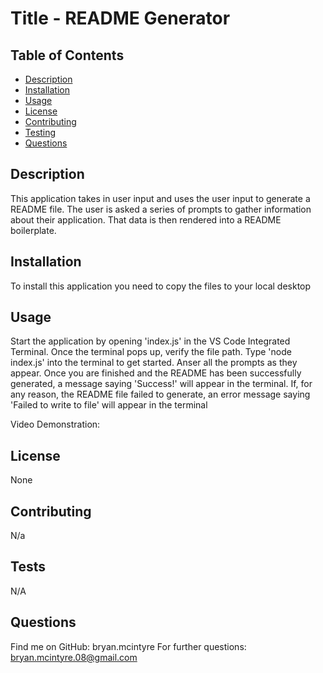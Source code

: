 
# Title - README Generator

## Table of Contents
- [Description](#description)
- [Installation](#installation)
- [Usage](#usage)
- [License](#license)
- [Contributing](#contributing)
- [Testing](#testing)
- [Questions](#questions)

## Description
This application takes in user input and uses the user input to generate a README file. The user is asked a series of prompts to gather information about their application. That data is then rendered into a README boilerplate.


## Installation
To install this application you need to copy the files to your local desktop

## Usage
Start the application by opening 'index.js' in the VS Code Integrated Terminal. Once the terminal pops up, verify the file path. Type 'node index.js' into the terminal to get started. Anser all the prompts as they appear. Once you are finished and the README has been successfully generated, a message saying 'Success!' will appear in the terminal. If, for any reason, the README file failed to generate, an error message saying 'Failed to write to file' will appear in the terminal

Video Demonstration: 

## License
None

## Contributing
N/a

## Tests
N/A

## Questions
Find me on GitHub: bryan.mcintyre
For further questions: bryan.mcintyre.08@gmail.com